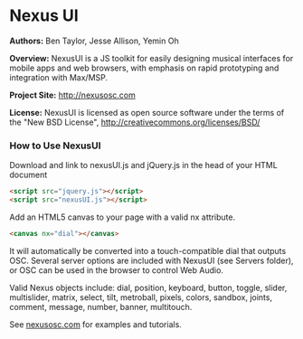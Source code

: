 # Nexus UI

**Authors:** Ben Taylor, Jesse Allison, Yemin Oh

**Overview:** NexusUI is a JS toolkit for easily designing musical interfaces for mobile apps and web browsers, with emphasis on rapid prototyping and integration with Max/MSP.

**Project Site:** http://nexusosc.com

**License:** NexusUI is licensed as open source software under the terms of the "New BSD License", http://creativecommons.org/licenses/BSD/


### How to Use NexusUI

Download and link to nexusUI.js and jQuery.js in the head of your HTML document

```html
<script src="jquery.js"></script>
<script src="nexusUI.js"></script>
```


Add an HTML5 canvas to your page with a valid nx attribute.

```html
<canvas nx="dial"></canvas>
```

 It will automatically be converted into a touch-compatible dial that outputs OSC. Several server options are included with NexusUI (see Servers folder), or OSC can be used in the browser to control Web Audio.

 Valid Nexus objects include: dial, position, keyboard, button, toggle, slider, multislider, matrix, select, tilt, metroball, pixels, colors, sandbox, joints, comment, message, number, banner, multitouch.

 See [nexusosc.com](http://www.nexusosc.com) for examples and tutorials. 


